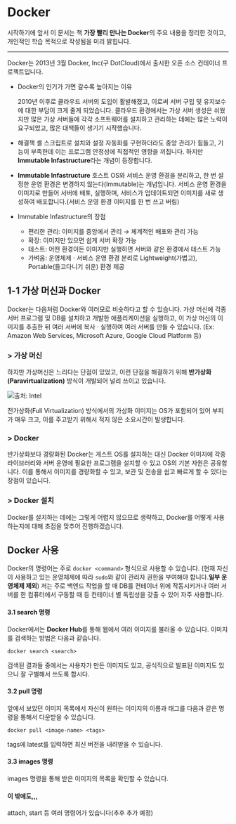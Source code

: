 # Docker

시작하기에 앞서 이 문서는 책 **가장 빨리 만나는 Docker**의 주요 내용을 정리한 것이고, 개인적인 학습 목적으로 작성됨을 미리 밝힙니다.

-----

 Docker는 2013년 3월 Docker, Inc(구 DotCloud)에서 출시한 오픈 소스 컨테이너 프로젝트입니다. 

- Docker의 인기가 가면 갈수록 높아지는 이유

   2010년 이후로 클라우드 서버의 도입이 활발해졌고, 이로써 서버 구입 및 유지보수에 대한 부담이 크게 줄게 되었습니다. 클라우드 환경에서는 가상 서버 생성은 쉬웠지만 많은 가상 서버들에 각각 소프트웨어를 설치하고 관리하는 데에는 많은 노력이 요구되었고, 많은 대책들이 생기기 시작했습니다.

- 해결책
   셸 스크립트로 설치와 설정 자동화를 구현하더라도 중앙 관리가 힘들고, 기능이 부족한데 이는 프로그램 안정성에 직접적인 영향을 끼칩니다. 하지만 **Immutable Infastructure**라는 개념이 등장합니다.

- **Immutable Infastructure**
  호스트 OS와 서비스 운영 환경을 분리하고, 한 번 설정한 운영 환경은 변경하지 않는다(Immutable)는 개념입니다.  서비스 운영 환경을 이미지로 만들어 서버에 배포, 실행하며, 서비스가 업데이트되면 이미지를 새로 생성하여 배포합니다.(서비스 운영 환경 이미지를 한 번 쓰고 버림)

- Immutable Infastructure의 장점

  - 편리한 관리: 이미지를 중앙에서 관리 → 체계적인 배포와 관리 가능
  - 확장: 이미지만 있으면 쉽게 서버 확장 가능
  - 테스트: 어떤 환경이든 이미지만 실행하면 서버와 같은 환경에서 테스트 가능
  - 가벼움: 운영체제 · 서비스 운영 환경 분리로 Lightweight(가볍고), Portable(들고다니기 쉬운) 환경 제공

## 1-1 가상 머신과 Docker

 Docker는 다음처럼 Docker와 여러모로 비슷하다고 할 수 있습니다. 가상 머신에 각종 서버 프로그램 및 DB를 설치하고 개발한 애플리케이션을 실행하고, 이 가상 머신의 이미지를 추출한 뒤 여러 서버에 복사 · 실행하여 여러 서버를 만들 수 있습니다. (Ex: Amazon Web Services, Microsoft Azure, Google Cloud Platform 등)

### > 가상 머신

 하지만 가상머신은 느리다는 단점이 있었고, 이런 단점을 해결하기 위해 **반가상화(Paravirtualization)** 방식이 개발되어 널리 쓰이고 있습니다.

![출처: Intel](https://raw.githubusercontent.com/by09115/Docker_Study/master/Images/paravirtualization.jpg)

전가상화(Full Virtualization) 방식에서의 가상화 이미지는 OS가 포함되어 있어 부피가 매우 크고, 이를 주고받기 위해서 적지 않은 소요시간이 발생합니다.

### > Docker

 반가상화보다 경량화된 Docker는 게스트 OS를 설치하는 대신 Docker 이미지에 각종 라이브러리와 서버 운영에 필요한 프로그램을 설치할 수 있고 OS의 기본 자원은 공유합니다. 이를 통해서 이미지를 경량화할 수 있고, 보관 및 전송을 쉽고 빠르게 할 수 있다는 장점이 있습니다.

### > Docker 설치

 Docker를 설치하는 데에는 그렇게 어렵지 않으므로 생략하고, Docker를 어떻게 사용하는지에 대해 초점을 맞추어 진행하겠습니다.

## Docker 사용

 Docker의 명령어는 주로 `docker <command>` 형식으로 사용할 수 있습니다. (현재 자신이 사용하고 있는 운영체제에 따라 `sudo`와 같이 관리자 권한을 부여해야 합니다.**일부 운영체제 제외**)
저는 주로 백엔드 작업을 할 때 DB를 컨테이너 위에 작동시키거나 여러 서버를 한 컴퓨터에서 구동할 때 등 컨테이너 별 독립성을 갖출 수 있어 자주 사용합니다.

#### 3.1 search 명령

 Docker에서는 **Docker Hub**를 통해 웹에서 여러 이미지를 불러올 수 있습니다. 이미지를 검색하는 방법은 다음과 같습니다.

```
docker search <search>
```

검색된 결과들 중에서는 사용자가 만든 이미지도 있고, 공식직으로 발표된 이미지도 있으니 잘 구별해서 쓰도록 합시다.

#### 3.2 pull 명령

 앞에서 보았던 이미지 목록에서 자신이 원하는 이미지의 이름과 태그를 다음과 같은 명령을 통해서 다운받을 수 있습니다.

```
docker pull <image-name> <tags>
```

 tags에 latest를 입력하면 최신 버전을 내려받을 수 있습니다.

#### 3.3 images 명령

 images 명령을 통해 받은 이미지의 목록을 확인할 수 있습니다.

#### 이 밖에도,,,

 attach, start 등 여러 명령어가 있습니다(추후 추가 예정)
